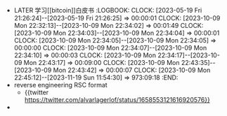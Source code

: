 - LATER 学习[[bitcoin]]白皮书
  :LOGBOOK:
  CLOCK: [2023-05-19 Fri 21:26:24]--[2023-05-19 Fri 21:26:25] =>  00:00:01
  CLOCK: [2023-10-09 Mon 22:32:13]--[2023-10-09 Mon 22:34:02] =>  00:01:49
  CLOCK: [2023-10-09 Mon 22:34:03]--[2023-10-09 Mon 22:34:04] =>  00:00:01
  CLOCK: [2023-10-09 Mon 22:34:05]--[2023-10-09 Mon 22:34:05] =>  00:00:00
  CLOCK: [2023-10-09 Mon 22:34:07]--[2023-10-09 Mon 22:34:10] =>  00:00:03
  CLOCK: [2023-10-09 Mon 22:34:17]--[2023-10-09 Mon 22:43:17] =>  00:09:00
  CLOCK: [2023-10-09 Mon 22:43:35]--[2023-10-09 Mon 22:43:42] =>  00:00:07
  CLOCK: [2023-10-09 Mon 22:45:12]--[2023-11-19 Sun 11:54:30] =>  973:09:18
  :END:
- reverse engineering RSC format
	- {{twitter https://twitter.com/alvarlagerlof/status/1658553121616920576}}
-